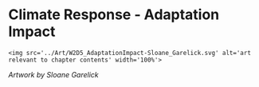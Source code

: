 # Climate Response - Adaptation Impact

 ````{div} full-height 
 <img src='../Art/W2D5_AdaptationImpact-Sloane_Garelick.svg' alt='art relevant to chapter contents' width='100%'> 
```` 

*Artwork by Sloane Garelick*